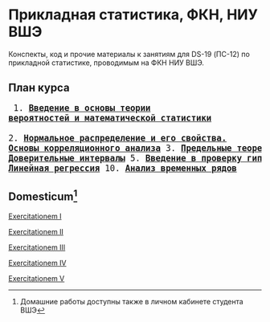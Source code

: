 # Прикладная статистика, ФКН, НИУ ВШЭ

Конспекты, код и прочие материалы к занятиям для DS-19 (ПС-12) по прикладной статистике, проводимым на ФКН НИУ ВШЭ.

## План курса
<big><pre>
    1. [**Введение в основы теории вероятностей и математической статистики**](./week_1)	
    2. [**Нормальное распределение и его свойства. Основы корреляционного анализа**](./week_2)
	3. [**Предельные теоремы в статистике**](./week_3)
	4. [**Доверительные интервалы**](./week_4)
	5. [**Введение в проверку гипотез**](./week_5)
	6. [**Непараметрические критерии**](./week_6)
	7. [**Процедуры AB-тестирования**](./week_7)
	8. [**Множественная проверка гипотез**](./week_8)
	9. [**Линейная регрессия**](./week_9)
	10. [**Анализ временных рядов**](./week_10)
</pre></big>

## Domesticum[^1]

[Exercitationem I](./home_assignments/ha1)

[Exercitationem II](./home_assignments/ha2)

[Exercitationem III](./home_assignments/ha3)

[Exercitationem IV](./home_assignments/ha4)

[Exercitationem V](./home_assignments/ha5)


[^1]: Домашние работы доступны также в личном кабинете студента ВШЭ
